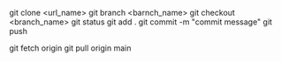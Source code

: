 git clone <url_name>
git branch <barnch_name>
git checkout <branch_name>
git status
git add .
git commit -m "commit message"
git push

git fetch origin
git pull origin main
